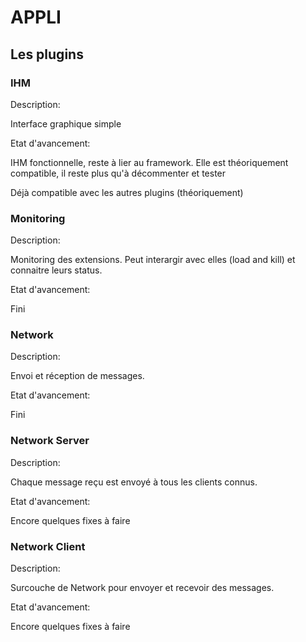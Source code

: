 # APPLI

## Les plugins

### IHM

Description:

Interface graphique simple

Etat d'avancement:

IHM fonctionnelle, reste à lier au framework. Elle est théoriquement compatible, il reste plus qu'à décommenter et tester

Déjà compatible avec les autres plugins (théoriquement)

### Monitoring

Description:

Monitoring des extensions. Peut interargir avec elles (load and kill) et connaitre leurs status.

Etat d'avancement:

Fini

### Network

Description:

Envoi et réception de messages.

Etat d'avancement:

Fini

### Network Server

Description:

Chaque message reçu est envoyé à tous les clients connus.

Etat d'avancement:

Encore quelques fixes à faire

### Network Client

Description:

Surcouche de Network pour envoyer et recevoir des messages.

Etat d'avancement:

Encore quelques fixes à faire
